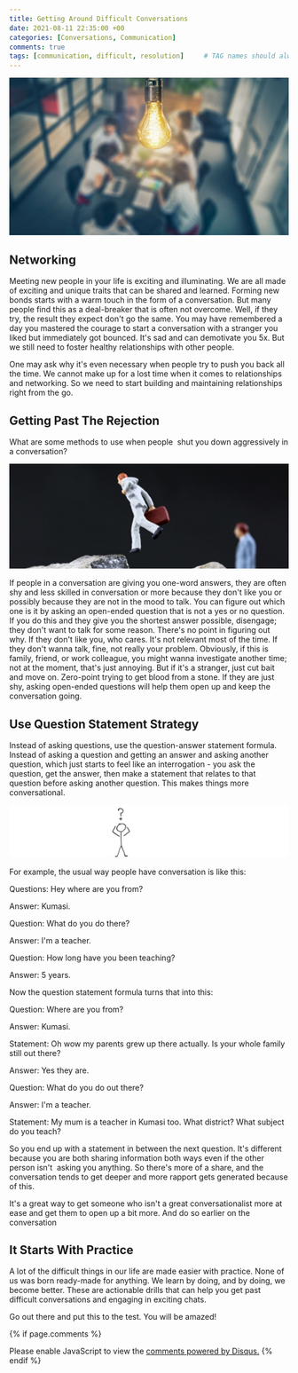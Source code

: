 ```yaml
---
title: Getting Around Difficult Conversations
date: 2021-08-11 22:35:00 +00
categories: [Conversations, Communication]
comments: true
tags: [communication, difficult, resolution]     # TAG names should always be lowercase
---
```


![networking](/assets/img/Networking.jpg)

## Networking

Meeting new people in your life is exciting and illuminating.  We are all made of exciting and unique traits that can be shared and learned. Forming new bonds starts with a warm touch in the form of a conversation. But many people find this as a deal-breaker that is often not overcome. Well, if they try, the result they expect don't go the same. You may have remembered a day you mastered the courage to start a conversation with a stranger you liked but immediately got bounced. It's sad and can demotivate you 5x. But we still need to foster healthy relationships with other people.

One may ask why it's even necessary when people try to push you back all the time. We cannot make up for a lost time when it comes to relationships and networking. So we need to start building and maintaining relationships right from the go.

## Getting Past The Rejection

What are some methods to use when people  shut you down aggressively in a conversation?

![walking past](/assets/img/walking-past.jpg)

If people in a conversation are giving you one-word answers, they are often shy and less skilled in conversation or more because they don't like you or possibly because they are not in the mood to talk. You can figure out which one is it by asking an open-ended question that is not a yes or no question. If you do this and they give you the shortest answer possible, disengage; they don't want to talk for some reason. There's no point in figuring out why. If they don't like you, who cares. It's not relevant most of the time. If they don't wanna talk, fine, not really your problem. Obviously, if this is family, friend, or work colleague, you might wanna investigate another time; not at the moment, that's just annoying. But if it's a stranger, just cut bait and move on. Zero-point trying to get blood from a stone. If they are just shy, asking open-ended questions will help them open up and keep the conversation going.

## Use Question Statement Strategy

Instead of asking questions, use the question-answer statement formula. Instead of asking a question and getting an answer and asking another question, which just starts to feel like an interrogation - you ask the question, get the answer, then make a statement that relates to that question before asking another question. This makes things more conversational.

![questionaire](/assets/img/questionaire.jpg)

For example, the usual way people have conversation is like this:

Questions: Hey where are you from?

Answer: Kumasi.

Question: What do you do there?

Answer: I'm a teacher.

Question: How long have you been teaching?

Answer: 5 years.

Now the question statement formula turns that into this:

Question: Where are you from?

Answer: Kumasi.

Statement: Oh wow my parents grew up there actually. Is your whole family still out there?

Answer: Yes they are.

Question: What do you do out there?

Answer: I'm a teacher.

Statement: My mum is a teacher in Kumasi too. What district? What subject do you teach?

So you end up with a statement in between the next question. It's different because you are both sharing information both ways even if the other person isn't  asking you anything. So there's more of a share, and the conversation tends to get deeper and more rapport gets generated because of this.

It's a great way to get someone who isn't a great conversationalist more at ease and get them to open up a bit more. And do so earlier on the conversation

## It Starts With Practice

A lot of the difficult things in our life are made easier with practice. None of us was born ready-made for anything. We learn by doing, and by doing, we become better. These are actionable drills that can help you get past difficult conversations and engaging in exciting chats.

Go out there and put this to the test. You will be amazed!

{% if page.comments %} <div id="disqus_thread"></div>
<script>
    /**
    *  RECOMMENDED CONFIGURATION VARIABLES: EDIT AND UNCOMMENT THE SECTION BELOW TO INSERT DYNAMIC VALUES FROM YOUR PLATFORM OR CMS.
    *  LEARN WHY DEFINING THESE VARIABLES IS IMPORTANT: https://disqus.com/admin/universalcode/#configuration-variables    */
    /*
    var disqus_config = function () {
    this.page.url = PAGE_URL;  // Replace PAGE_URL with your page's canonical URL variable
    this.page.identifier = PAGE_IDENTIFIER; // Replace PAGE_IDENTIFIER with your page's unique identifier variable
    };
    */
    (function() { // DON'T EDIT BELOW THIS LINE
    var d = document, s = d.createElement('script');
    s.src = 'https://patrickkyei-com-1.disqus.com/embed.js';
    s.setAttribute('data-timestamp', +new Date());
    (d.head || d.body).appendChild(s);
    })();
</script>
<noscript>Please enable JavaScript to view the <a href="https://disqus.com/?ref_noscript">comments powered by Disqus.</a></noscript> {% endif %}
